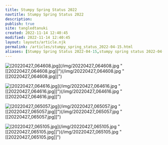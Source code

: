 ```yaml
---
title: Stumpy Spring Status 2022
navtitle: Stumpy Spring Status 2022
description: 
publish: true
site: tangledtanuki
created: 2022-11-14 12:40:45
modified: 2022-11-14 12:40:45
layout: layouts/article.njk
permalink: /articles/stumpy_spring_status_2022-04-15.html
aliases: [Stumpy Spring Status 2022-04-15,stumpy spring status 2022-04-15]
---
```



![[20220427_064608.jpg]](/img/20220427_064608.jpg "[[20220427_064608.jpg]]")(/img/20220427_064608.jpg "[[20220427_064608.jpg]]")(/img/20220427_064608.jpg "[[20220427_064608.jpg]]")

![[20220427_064616.jpg]](/img/20220427_064616.jpg "[[20220427_064616.jpg]]")(/img/20220427_064616.jpg "[[20220427_064616.jpg]]")(/img/20220427_064616.jpg "[[20220427_064616.jpg]]")

![[20220427_065057.jpg]](/img/20220427_065057.jpg "[[20220427_065057.jpg]]")(/img/20220427_065057.jpg "[[20220427_065057.jpg]]")(/img/20220427_065057.jpg "[[20220427_065057.jpg]]")

![[20220427_065105.jpg]](/img/20220427_065105.jpg "[[20220427_065105.jpg]]")(/img/20220427_065105.jpg "[[20220427_065105.jpg]]")(/img/20220427_065105.jpg "[[20220427_065105.jpg]]")